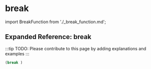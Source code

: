 # break

import BreakFunction from './_break_function.md';

<BreakFunction />

## Expanded Reference: break

:::tip
TODO: Please contribute to this page by adding explanations and examples
:::

```lisp
(break )
```
